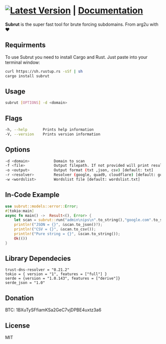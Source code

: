[![Latest Version](https://img.shields.io/crates/v/subrut.svg)](https://crates.io/crates/subrut) | [Documentation](https://docs.rs/subrut)
===

**Subrut** is the super fast tool for brute forcing subdomains. From arg2u with ♥

## **Requirments**
To use Subrut you need to install Cargo and Rust.
Just paste into your terminal window: 
```bash
curl https://sh.rustup.rs -sSf | sh
cargo install subrut
```

## **Usage**
```bash
subrut [OPTIONS] -d <domain>
```

## **Flags**
```bash
-h, --help       Prints help information
-V, --version    Prints version information
```
## **Options**
```bash
-d <domain>           Domain to scan
-f <file>             Output filepath. If not provided will print results to console [default: ""]
-o <output>           Output format (txt ,json, csv) [default: txt]
-r <resolver>         Resolver (google, quad9, cloudflare) [default: google]
-w <wordslist>        Wordslist file [default: wordslist.txt]
```
## **In-Code Example**

```rust
use subrut::models::error::Error;
#[tokio:main]
async fn main() ->  Result<(), Error> {
    let scan = subrut::run("admin\nips\n".to_string(),"google.com".to_string(), "google".to_string(), None)?;
    println!("JSON = {}", &scan.to_json()?);
    println!("CSV = {}", &scan.to_csv());
    println!("Pure string = {}", &scan.to_string());
    Ok(())
}
```

## **Library Dependecies**
    trust-dns-resolver = "0.21.2"
    tokio = { version = "1", features = ["full"] }
    serde = {version = "1.0.143", features = ["derive"]}
    serde_json = "1.0"

## **Donation**

BTC: 1BXuTySFfiamKSa2GeC7vjDPBE4uxtz3a6

## **License**

MIT

